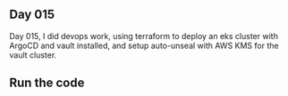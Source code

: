 ## Day 015

Day 015, I did devops work, using terraform to deploy an eks cluster with ArgoCD and vault installed, and setup auto-unseal with AWS KMS for the vault cluster.

## Run the code


